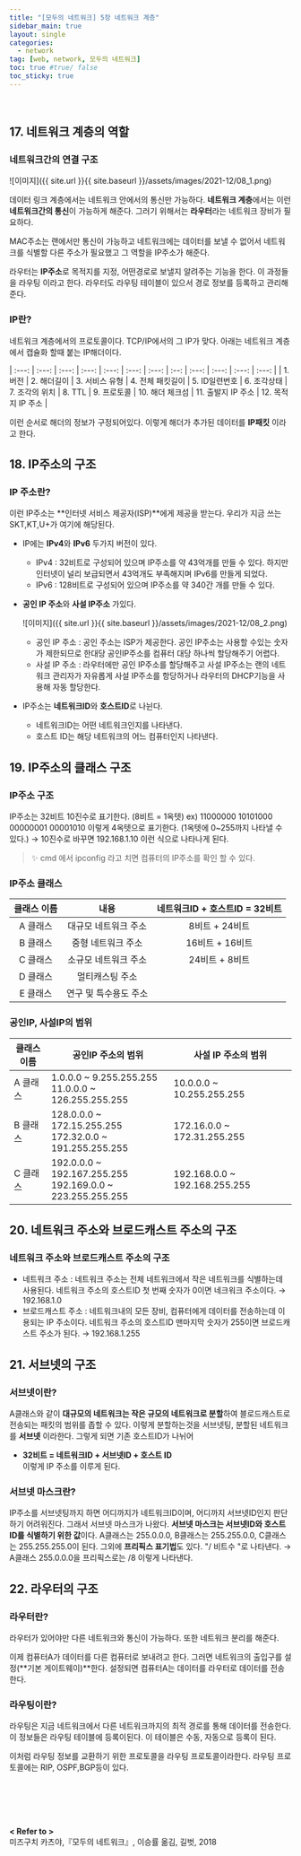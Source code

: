 ```yaml
---
title: "[모두의 네트워크] 5장 네트워크 계층"
sidebar_main: true
layout: single
categories: 
  - network
tag: [web, network, 모두의 네트워크]
toc: true #true/ false
toc_sticky: true
---
```


<br />

## 17. 네트워크 계층의 역할

### 네트워크간의 연결 구조

![이미지]({{ site.url }}{{ site.baseurl }}/assets/images/2021-12/08_1.png)

데이터 링크 계층에서는 네트워크 안에서의 통신만 가능하다. **네트워크 계층**에서는 이런 **네트워크간의 통신**이 가능하게 해준다. 그러기 위해서는 **라우터**라는 네트워크 장비가 필요하다.

MAC주소는 랜에서만 통신이 가능하고 네트워크에는 데이터를 보낼 수 없어서 네트워크를 식별할 다른 주소가 필요했고 그 역할을 IP주소가 해준다.

라우터는 **IP주소**로 목적지를 지정, 어떤경로로 보낼지 알려주는 기능을 한다. 이 과정들을 라우팅 이라고 한다. 라우터도 라우팅 테이블이 있으서 경로 정보를 등록하고 관리해준다.

### IP란?

네트워크 계층에서의 프로토콜이다. TCP/IP에서의 그 IP가 맞다.
아래는 네트워크 계층에서 캡슐화 할때 붙는 IP해더이다.


| :---: | :---: | :---: | :---: | :---: | :---: | :---: | :--: | :---: | :---: | :---: | :---: |
| 1.버전 | 2. 해더길이 | 3. 서비스 유형 | 4. 전체 패킷길이 | 5. ID일련번호 | 6. 조각상태 
| 7. 조각의 위치 | 8. TTL | 9. 프로토콜 | 10. 해더 체크섬 | 11. 출발지 IP 주소 | 12. 목적지 IP 주소 |


이런 순서로 해더의 정보가 구정되어있다. 이렇게 해더가 추가된 데이터를 **IP패킷** 이라고 한다.

## 18. IP주소의 구조

### IP 주소란?

이런 IP주소는 **인터넷 서비스 제공자(ISP)**에게 제공을 받는다. 우리가 지금 쓰는 SKT,KT,U+가 여기에 해당된다. 

- IP에는 **IPv4**와 **IPv6** 두가지 버전이 있다.
    - IPv4 : 32비트로 구성되어 있으며 IP주소를 약 43억개를 만들 수 있다. 하지만 인터넷이 널리 보급되면서 43억개도 부족해지며 IPv6를 만들게 되었다.
    - IPv6 : 128비트로 구성되어 있으며 IP주소를 약 340간 개를 만들 수 있다.
- **공인 IP 주소**와 **사설 IP주소** 가있다.
    
    ![이미지]({{ site.url }}{{ site.baseurl }}/assets/images/2021-12/08_2.png)
    
    - 공인 IP 주소 : 공인 주소는 ISP가 제공한다. 공인 IP주소는 사용할 수있는 숫자가 제한되므로 한대당 공인IP주소를 컴퓨터 대당 하나씩 할당해주기 어렵다.
    - 사설 IP 주소 : 라우터에만 공인 IP주소를 할당해주고 사설 IP주소는 랜의 네트워크 관리자가 자유롭게 사설 IP주소를 항당하거나 라우터의 DHCP기능을 사용해 자동 할당한다.
- IP주소는 **네트워크ID**와 **호스트ID**로 나뉜다.
    - 네트워크ID는 어떤 네트워크인지를 나타낸다.
    - 호스트 ID는 해당 네트워크의 어느 컴퓨터인지 나타낸다.

## 19. IP주소의 클래스 구조

### IP주소 구조

IP주소는 32비트 10진수로 표기한다. (8비트 = 1옥텟)
ex) 11000000 10101000 00000001 00001010 이렇게 4옥텟으로 표기한다. (1옥텟에 0~255까지 나타낼 수 있다.) → 10진수로 바꾸면 192.168.1.10 이런 식으로 나타나게 된다.

> ✨ cmd 에서 ipconfig 라고 치면 컴퓨터의 IP주소를 확인 할 수 있다.


### IP주소 클래스

| 클래스 이름 | 내용 | 네트워크ID + 호스트ID = 32비트 |
| :---: | :---: | :-----: |
| A 클래스 | 대규모 네트워크 주소 | 8비트 + 24비트 |
| B 클래스 | 중형 네트워크 주소 | 16비트 + 16비트 |
| C 클래스 | 소규모 네트워크 주소 | 24비트 + 8비트 |
| D 클래스 | 멀티캐스팅 주소 |  |
| E 클래스 | 연구 및 특수용도 주소 |  |

### 공인IP, 사설IP의 범위

| 클래스 이름 | 공인IP 주소의 범위 | 사설 IP 주소의 범위 |
| --- | --- | --- |
| A 클래스 | 1.0.0.0 ~ 9.255.255.255 <br /> 11.0.0.0 ~ 126.255.255.255 | 10.0.0.0 ~ 10.255.255.255 |
| B 클래스 | 128.0.0.0 ~ 172.15.255.255 <br /> 172.32.0.0 ~ 191.255.255.255 | 172.16.0.0 ~ 172.31.255.255 |
| C 클래스 | 192.0.0.0 ~ 192.167.255.255 <br /> 192.169.0.0 ~ 223.255.255.255 | 192.168.0.0 ~ 192.168.255.255 |

## 20. 네트워크 주소와 브로드캐스트 주소의 구조

### 네트워크 주소와 브로드캐스트 주소의 구조
- 네트워크 주소 : 네트워크 주소는 전체 네트워크에서 작은 네트워크를 식별하는데 사용된다.
네트워크 주소의 호스트ID 첫 번째 숫자가 0이면 네크워크 주소이다.
→ 192.168.1.0
- 브로드캐스트 주소 : 네트워크내의 모든 장비, 컴퓨터에게 데이터를 전송하는데 이용되는 IP 주소이다. 네트워크 주소의 호스트ID 맨마지막 숫자가 255이면 브로드캐스트 주소가 된다.
→ 192.168.1.255

## 21. 서브넷의 구조

### 서브넷이란?

A클래스와 같이 **대규모의 네트워크는 작은 규모의 네트워크로 분할**하여 블로드캐스트로 전송되는 패킷의 범위를 좁할 수 있다. 이렇게 분할하는것을 서브넷팅, 분할된 네트워크를 **서브넷** 이라한다.
그렇게 되면 기존 호스트ID가 나뉘어
- **32비트 = 네트워크ID + 서브넷ID + 호스트 ID** <br />
이렇게 IP 주소를 이루게 된다.

### 서브넷 마스크란?

IP주소를 서브넷팅까지 하면 어디까지가 네트워크ID이며,  어디까지 서브넷ID인지 판단하기 어려워진다. 그래서 서브넷 마스크가 나왔다.
**서브넷 마스크는 서브넷ID와 호스트ID를 식별하기 위한 값**이다.
A클래스는 255.0.0.0, B클래스는 255.255.0.0, C클래스는 255.255.255.0이 된다.
그외에 **프리픽스 표기법**도 있다. "/ 비트수 "로 나타낸다. 
→ A클래스 255.0.0.0을 프리픽스로는 /8 이렇게 나타낸다.

## 22. 라우터의 구조

### 라우터란?

라우터가 있어야만 다른 네트워크와 통신이 가능하다. 또한 네트워크 분리를 해준다.

이제 컴퓨터A가 데이터를 다른 컴퓨터로 보내려고 한다. 그러면 네트워크의 출입구를 설정(**기본 게이트웨이)**한다.  설정되면 컴퓨터A는 데이터를 라우터로 데이터를 전송한다.

### 라우팅이란?

라우팅은 지금 네트워크에서 다른 네트워크까지의 최적 경로를 통해 데이터를 전송한다. 이 정보들은 라우팅 테이블에 등록이된다. 이 테이블은 수동, 자동으로 등록이 된다.

이처럼 라우팅 정보를 교환하기 위한 프로토콜을 라우팅 프로토콜이라한다.
라우팅 프로토콜에는 RIP, OSPF,BGP등이 있다.

<br /><br /><br /><br />

**< Refer to >**<br />
미즈구치 카츠야,『모두의 네트워크』, 이승률 옮김, 길벗, 2018